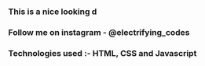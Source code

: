 ### This is a nice looking d

### Follow me on instagram - @electrifying_codes

### Technologies used :- HTML, CSS and Javascript